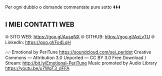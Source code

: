
Per ogni dubbio o domande  commentate pure sotto ⬇️⬇️⬇️


I MIEI CONTATTI WEB 
-------------------------------------------------------------------------------------------------- 

🌐 SITO WEB:  https://goo.gl/AusqNX 
🌐 GITHUB:  https://goo.gl/AxLvTU 
🌐 LinkedIn: https://goo.gl/Fo4LqH

🎶🎶 Emotional by PeriTune https://soundcloud.com/sei_peridot Creative Commons — Attribution 3.0 Unported — CC BY 3.0 Free Download / Stream: http://bit.ly/Emotional-PeriTune Music promoted by Audio Library https://youtu.be/u7WgT3_dFFA